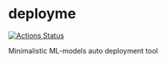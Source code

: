 # deployme

[![Actions Status](https://github.com/qnbhd/deployme/actions/workflows/checks.yml/badge.svg)](https://github.com/qnbhd/deployme/actions)

Minimalistic ML-models auto deployment tool

